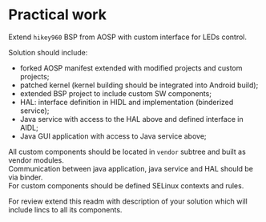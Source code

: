 # Practical work

Extend `hikey960` BSP from AOSP with custom interface for LEDs control.

Solution should include:
- forked AOSP manifest extended with modified projects and custom projects;
- patched kernel
(kernel building should be integrated into Android build);
- extended BSP project to include custom SW components;
- HAL: interface definition in HIDL and implementation (binderized service);
- Java service with access to the HAL above and defined interface in AIDL;
- Java GUI application with access to Java service above;

All custom components should be located in `vendor` subtree and built as vendor modules.  
Communication between java application, java service and HAL should be via binder.  
For custom components should be defined SELinux contexts and rules.

For review extend this readm with description of your solution
which will include lincs to all its components.
